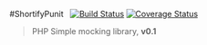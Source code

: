 #ShortifyPunit &nbsp; [![Build Status](https://travis-ci.org/danrevah/ShortifyPunit.svg?branch=master)](https://travis-ci.org/danrevah/ShortifyPunit)  [![Coverage Status](https://coveralls.io/repos/danrevah/ShortifyPunit/badge.png?branch=master)](https://coveralls.io/repos/danrevah/ShortifyPunit/badge.png?branch=master)
> PHP Simple mocking library, **v0.1**

